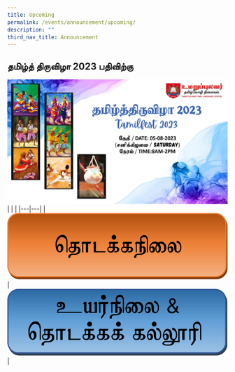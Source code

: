 ```yaml
---
title: Upcoming
permalink: /events/announcement/upcoming/
description: ""
third_nav_title: Announcement
---
```

## தமிழ்த் திருவிழா 2023 பதிவிற்கு

<img alt="" src="/images/Tamilfest2023/testing3.jpg">
|   |   |
|---|---|
|  <a href="https://form.gov.sg/6493d392e9e46200116b68d1"><img src="/images/Tamilfest2023/primary.png"> </a> | <a href="/files/updated_wa_&amp;_exam_time_table_classroom_2023.pdf"><img src="/images/Tamilfest2023/secondary.png"> </a>  |